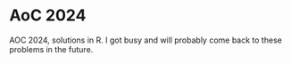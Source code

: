 # AoC 2024

AOC 2024, solutions in R. I got busy and will probably come back to these problems in the future.
